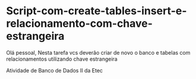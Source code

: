 # Script-com-create-tables-insert-e-relacionamento-com-chave-estrangeira
Olá pessoal,  Nesta tarefa vcs deverão criar de novo o banco e tabelas com relacionamentos utilizando chave estrangeira

Atividade de Banco de Dados II da Etec
